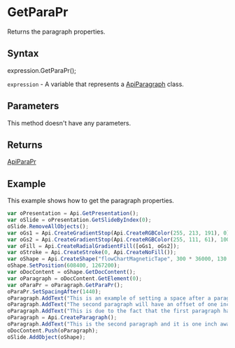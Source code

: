 # GetParaPr

Returns the paragraph properties.

## Syntax

expression.GetParaPr();

`expression` - A variable that represents a [ApiParagraph](../ApiParagraph.md) class.

## Parameters

This method doesn't have any parameters.

## Returns

[ApiParaPr](../../ApiParaPr/ApiParaPr.md)

## Example

This example shows how to get the paragraph properties.

```javascript
var oPresentation = Api.GetPresentation();
var oSlide = oPresentation.GetSlideByIndex(0);
oSlide.RemoveAllObjects();
var oGs1 = Api.CreateGradientStop(Api.CreateRGBColor(255, 213, 191), 0);
var oGs2 = Api.CreateGradientStop(Api.CreateRGBColor(255, 111, 61), 100000);
var oFill = Api.CreateRadialGradientFill([oGs1, oGs2]);
var oStroke = Api.CreateStroke(0, Api.CreateNoFill());
var oShape = Api.CreateShape("flowChartMagneticTape", 300 * 36000, 130 * 36000, oFill, oStroke);
oShape.SetPosition(608400, 1267200);
var oDocContent = oShape.GetDocContent();
var oParagraph = oDocContent.GetElement(0);
var oParaPr = oParagraph.GetParaPr();
oParaPr.SetSpacingAfter(1440);
oParagraph.AddText("This is an example of setting a space after a paragraph. ");
oParagraph.AddText("The second paragraph will have an offset of one inch from the top. ");
oParagraph.AddText("This is due to the fact that the first paragraph has this offset enabled.");
oParagraph = Api.CreateParagraph();
oParagraph.AddText("This is the second paragraph and it is one inch away from the first paragraph.");
oDocContent.Push(oParagraph);
oSlide.AddObject(oShape);
```
